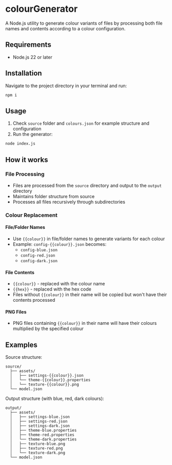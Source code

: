 
# colourGenerator

A Node.js utility to generate colour variants of files by processing both file names and contents according to a colour configuration.

## Requirements

- Node.js 22 or later

## Installation

Navigate to the project directory in your terminal and run:
```bash
npm i
```

## Usage

1. Check `source` folder and `colours.json` for example structure and configuration
2. Run the generator:
```bash
node index.js
```

## How it works

### File Processing

- Files are processed from the `source` directory and output to the `output` directory
- Maintains folder structure from source
- Processes all files recursively through subdirectories

### Colour Replacement

#### File/Folder Names
- Use `{{colour}}` in file/folder names to generate variants for each colour
- Example: `config-{{colour}}.json` becomes:
  - `config-blue.json`
  - `config-red.json`
  - `config-dark.json`

#### File Contents
- `{{colour}}` - replaced with the colour name
- `{{hex}}` - replaced with the hex code
- Files without `{{colour}}` in their name will be copied but won't have their contents processed

#### PNG Files
- PNG files containing `{{colour}}` in their name will have their colours multiplied by the specified colour

## Examples

Source structure:
```
source/
  ├── assets/
  │   ├── settings-{{colour}}.json
  │   └── theme-{{colour}}.properties
  │   └── texture-{{colour}}.png
  └── model.json
```

Output structure (with blue, red, dark colours):
```
output/
  ├── assets/
  │   ├── settings-blue.json
  │   ├── settings-red.json
  │   ├── settings-dark.json
  │   ├── theme-blue.properties
  │   ├── theme-red.properties
  │   └── theme-dark.properties
  │   ├── texture-blue.png
  │   ├── texture-red.png
  │   └── texture-dark.png
  └── model.json
```